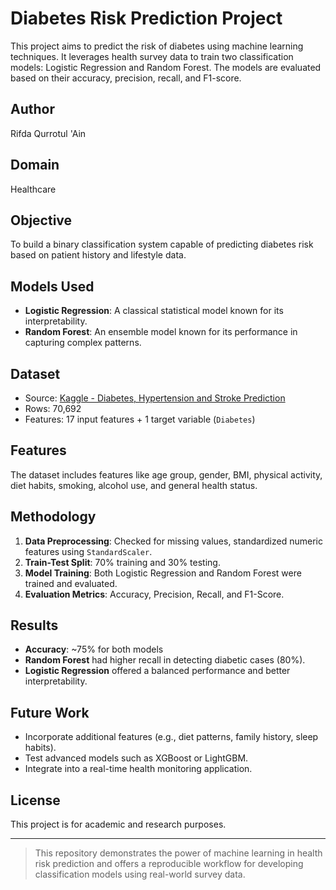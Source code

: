 
# Diabetes Risk Prediction Project

This project aims to predict the risk of diabetes using machine learning techniques. It leverages health survey data to train two classification models: Logistic Regression and Random Forest. The models are evaluated based on their accuracy, precision, recall, and F1-score.

## Author
Rifda Qurrotul 'Ain

## Domain
Healthcare

## Objective
To build a binary classification system capable of predicting diabetes risk based on patient history and lifestyle data.

## Models Used
- **Logistic Regression**: A classical statistical model known for its interpretability.
- **Random Forest**: An ensemble model known for its performance in capturing complex patterns.

## Dataset
- Source: [Kaggle - Diabetes, Hypertension and Stroke Prediction](https://www.kaggle.com/datasets/prosperchuks/health-dataset)
- Rows: 70,692
- Features: 17 input features + 1 target variable (`Diabetes`)

## Features
The dataset includes features like age group, gender, BMI, physical activity, diet habits, smoking, alcohol use, and general health status.

## Methodology
1. **Data Preprocessing**: Checked for missing values, standardized numeric features using `StandardScaler`.
2. **Train-Test Split**: 70% training and 30% testing.
3. **Model Training**: Both Logistic Regression and Random Forest were trained and evaluated.
4. **Evaluation Metrics**: Accuracy, Precision, Recall, and F1-Score.

## Results
- **Accuracy**: ~75% for both models
- **Random Forest** had higher recall in detecting diabetic cases (80%).
- **Logistic Regression** offered a balanced performance and better interpretability.

## Future Work
- Incorporate additional features (e.g., diet patterns, family history, sleep habits).
- Test advanced models such as XGBoost or LightGBM.
- Integrate into a real-time health monitoring application.

## License
This project is for academic and research purposes.

---

> This repository demonstrates the power of machine learning in health risk prediction and offers a reproducible workflow for developing classification models using real-world survey data.
